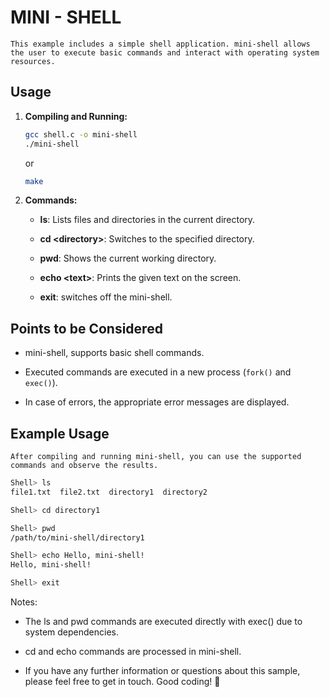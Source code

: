 # MINI - SHELL

    This example includes a simple shell application. mini-shell allows the user to execute basic commands and interact with operating system resources.

## Usage

1. **Compiling and Running:**

    ```bash
    gcc shell.c -o mini-shell
    ./mini-shell
    ```
    or 

    ```bash
    make
    ```

2. **Commands:**

    - **ls**: Lists files and directories in the current directory.
    
    - **cd \<directory\>**: Switches to the specified directory.
    
    - **pwd**: Shows the current working directory.
    
    - **echo \<text\>**: Prints the given text on the screen.
    
    - **exit**: switches off the mini-shell.

## Points to be Considered

- mini-shell, supports basic shell commands.
  
- Executed commands are executed in a new process (`fork()` and `exec()`).

- In case of errors, the appropriate error messages are displayed.

## Example Usage

    After compiling and running mini-shell, you can use the supported commands and observe the results.

```bash
Shell> ls
file1.txt  file2.txt  directory1  directory2

Shell> cd directory1

Shell> pwd
/path/to/mini-shell/directory1

Shell> echo Hello, mini-shell!
Hello, mini-shell!

Shell> exit
```
Notes:

* The ls and pwd commands are executed directly with exec() due to system dependencies.

* cd and echo commands are processed in mini-shell.

* If you have any further information or questions about this sample, please feel free to get in touch. Good coding! 🚀